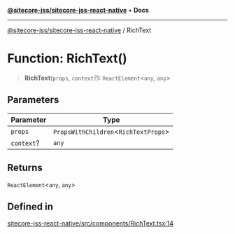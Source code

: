 [**@sitecore-jss/sitecore-jss-react-native**](../README.md) • **Docs**

***

[@sitecore-jss/sitecore-jss-react-native](../README.md) / RichText

# Function: RichText()

> **RichText**(`props`, `context`?): `ReactElement`\<`any`, `any`\>

## Parameters

| Parameter | Type |
| ------ | ------ |
| `props` | `PropsWithChildren`\<`RichTextProps`\> |
| `context`? | `any` |

## Returns

`ReactElement`\<`any`, `any`\>

## Defined in

[sitecore-jss-react-native/src/components/RichText.tsx:14](https://github.com/Sitecore/jss/blob/8a4b494b94688cf3e3919ca9b89762334d163535/packages/sitecore-jss-react-native/src/components/RichText.tsx#L14)
